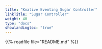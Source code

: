 ```yaml
---
title: "Knative Eventing Sugar Controller"
linkTitle: "Sugar Controller"
weight: 40
type: "docs"
showlandingtoc: "true"
---
```


{{% readfile file="README.md" %}}

